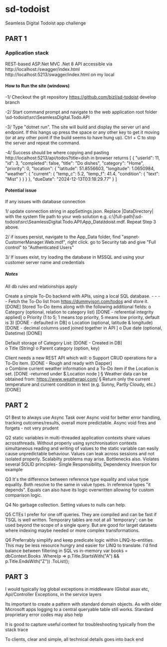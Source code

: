 # sd-todoist
Seamless Digital Todoist app challenge 


## PART 1

### Application stack 
REST-based ASP.Net MVC .Net 8 API  accessible via  
http://localhost:<selected-port>/swagger/index.html
http://localhost:5213/swagger/index.html on my local 


#### How to Run the site (windows) 

-1/ Checkout the git repository https://github.com/bizl/sd-todoist develop branch

-2/  Start command prompt and navigate to the web application root folder  <local-folder>\\sd-todoist\\src\\SeamlessDigital.Todo.API  
  
-3/ Type "dotnet run". The site will build and display the server url and endpoint. If this hangs up press the space or any other key to get it moving (or at any other point if the build seems to have hung up).  Ctrl + C to stop the server and repeat the command. 
   
-4/ Success should be where copying and pasting http://localhost:5213/api/todos?title=dish in browser returns
[
    {
        "userId": 11,
        "id": 3,
        "completed": false,
        "title": "Do dishes",
        "category": "Home",
        "priority": 0,
        "location": {
            "latitude": 51.8556603,
            "longitude": 1.0650984,
            "weather": {
                "current": {
                    "temp_c": 5.2,
                    "temp_f": 41.4,
                    "condition": {
                        "text": "Mist"
                    }
                }
            }
        },
        "dueDate": "2024-12-13T03:18:29.77"
    }
]



  
#### Potential issue
  If any issues with database connection
  
  1/ update connection string in appSettings.json. Replace |DataDirectory| with the system file path to your web solution e.g. c:\\|full-path|\\sd-todoist\\src\\SeamlessDigital.Todo.API\\App_Data\\tdoist.mdf. Repeat Step 3 above. 
  
  
 2/  if issues persist, navigate to the App_Data folder,  find "aspnet-CustomerManager.Web.mdf", right click. go to Security tab and  give "Full control" to "Authenticated Users" 
   
  3/ If issues exist, try loading the database in MSSQL and using your customer server name and credentials 
  
  


##### Notes 
All db rules and relationships apply 


 Create a simple To-Do backend with APIs, using a local SQL database. - - - - 
Fetch the To-Do list from https://dummyjson.com/todos and store it.  [DONE] 
Stored To-Do items along with the following additional fields: 
o Category (optional, relation to category list) [DONE - referential integrity applied] 
o Priority (1 to 5; 1 means top priority, 5 means low priority, default is 3) [DONE - defaulted  in DB] 
o Location (optional, latitude & longitude) [DONE - decimal columns used joined together in API ] 
o Due date (optional, Datetime) [DONE] 

Default storage of Category List:  [DONE - Created in DB]  
o Title (String) 
o Parent category (option, key) 


Client needs a new REST API which will: 
o Support CRUD operations for a To-Do item. [DONE - Rough and ready with Dapper]  
o Combine current weather information and a To-Do item if the Location is set. [DONE  -returned under $.Location node ] 
§ Weather data can be obtained from: https://www.weatherapi.com/ 
§ Return only the current temperature and current condition in text (e.g. Sunny, Partly 
Cloudy, etc.) [DONE] 



## PART  2 

Q1 Best to always use Async Task over Async void for better error handling, tracking outcomes/results, overall more predictable. Async void fires and forgets - not very prudent

Q2 static variables in multi-threaded application contexts share values acrossthreads. Without properly using synchronisation contexts simultaneous reading and writing of values to the static variable can easily cause unpredictable behaviour. Values can leak across sessions and not isolated properly. Scalabilty problems may arise. Bottlenecks also. Violates several SOLID principles-  Single Responsibility, Dependency Inversion for example 

Q3 It's the difference between reference type equality and value type equality. Both resolve to the same in value types. In reference types "it depends". Equals can also have its logic overwritten allowing for custom comparison logic.

Q4 No garbage collection. Setting values to nulls can help. 

Q5 CTEs I prefer for one off queries. They are compiled and can be fast if TSQL is well written. Temporary tables are not at all 'temporary'; can be used beyond the scope of a single query. But are good for larget datasets where indexing maybe needed or more complex transformations.

Q6  Preferrably simplify and keep predicate logic within LINQ-to-entities. This may be less resource hungry and easier for LINQ to translate. I'd find balance between filtering in SQL vs in-memory 
var books = dbContext.Books
    .Where(p => p.Title.StartsWith("A") && p.Title.EndsWith("Z"))
    .ToList(); 





## PART  3 
I would typically log global exceptions in middleware (Global asax etc, Api/Controller Exceptions, in the service layers 

Its important to create a pattern with standard domain objects. As with older Microsoft apps logging to a central queryable table still works. Standard proprietary error codes may also help 

It is good to capture useful context for troubleshooting typically from the stack trace 

To clients, clear and simple, all technical details goes into back end 